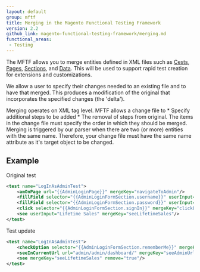 ```yaml
---
layout: default
group: mftf
title: Merging in the Magento Functional Testing Framework
version: 2.2
github_link: magento-functional-testing-framework/merging.md
functional_areas:
 - Testing
---
```


The MFTF allows you to merge entities defined in XML files such as [Cests], [Pages], [Sections], and [Data].
This will be used to support rapid test creation for extensions and customizations.

We allow a user to specify their changes needed to an existing file and to have that merged. This produces a modification of the original that incorporates the specified changes (the 'delta').

Merging operates on XML tag level. MFTF allows a change file to
     * Specify additional steps to be added
     * The removal of steps from original.
The items in the change file must specify the order in which they should be merged.
Merging is triggered by our parser when there are two (or more) entities with the same name. Therefore, your change file must have the same name attribute as it's target object to be changed.

## Example

Original test

```xml
<test name="LogInAsAdminTest">
    <amOnPage url="{{AdminLoginPage}}" mergeKey="navigateToAdmin"/>
    <fillField selector="{{AdminLoginFormSection.username}}" userInput="admin" mergeKey="fillUsername"/>
    <fillField selector="{{AdminLoginFormSection.password}}" userInput="admin123" mergeKey="fillPassword"/>
    <click selector="{{AdminLoginFormSection.signIn}}" mergeKey="clickLogin"/>
    <see userInput="Lifetime Sales" mergeKey="seeLifetimeSales"/>
</test>
```

Test update


```xml
<test name="LogInAsAdminTest">
    <checkOption selector="{{AdminLoginFormSection.rememberMe}}" mergeKey="checkRememberMe" before="clickLogin"/>
    <seeInCurrentUrl url="admin/admin/dashboard/" mergeKey="seeAdminUrl" after="clickLogin"/>
    <see mergeKey="seeLifetimeSales" remove="true"/>
</test>
```

<!-- LINK DEFINITIONS -->

[Cests]: cest.html
[Pages]: page.html
[Sections]: section.html
[Data]: data.html